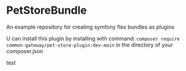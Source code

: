 # PetStoreBundle
An example repository for creating symfony flex bundles as plugins

U can install this plugin by installing with command: `composer require common-gateway/pet-store-plugin:dev-main` in the directory of your composer.json

test
